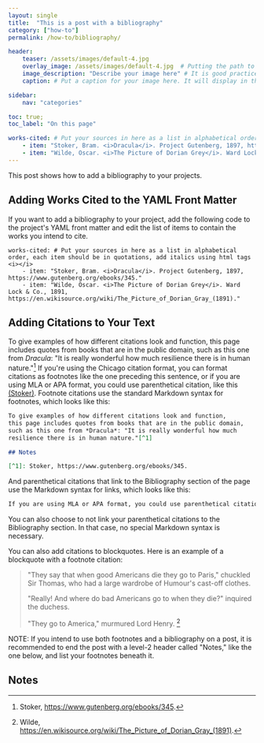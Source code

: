 ```yaml
---
layout: single
title:  "This is a post with a bibliography"
category: ["how-to"]
permalink: /how-to/bibliography/

header:
    teaser: /assets/images/default-4.jpg
    overlay_image: /assets/images/default-4.jpg  # Putting the path to an image here will replace the header image.
    image_description: "Describe your image here" # It is good practice to include an image desription as alt text.
    caption: # Put a caption for your image here. It will display in the bottom right corner of the image.

sidebar:
    nav: "categories"

toc: true;
toc_label: "On this page"

works-cited: # Put your sources in here as a list in alphabetical order, each item should be in quotations, add italics using html tags <i></i>
    - item: "Stoker, Bram. <i>Dracula</i>. Project Gutenberg, 1897, https://www.gutenberg.org/ebooks/345."
    - item: "Wilde, Oscar. <i>The Picture of Dorian Grey</i>. Ward Lock & Co., 1891, https://en.wikisource.org/wiki/The_Picture_of_Dorian_Gray_(1891)."
---
```


This post shows how to add a bibliography to your projects.

## Adding Works Cited to the YAML Front Matter
If you want to add a bibliography to your project, add the following code to the project's YAML front matter and edit the list of items to contain the works you intend to cite. 
```
works-cited: # Put your sources in here as a list in alphabetical order, each item should be in quotations, add italics using html tags <i></i>
    - item: "Stoker, Bram. <i>Dracula</i>. Project Gutenberg, 1897, https://www.gutenberg.org/ebooks/345."
    - item: "Wilde, Oscar. <i>The Picture of Dorian Grey</i>. Ward Lock & Co., 1891, https://en.wikisource.org/wiki/The_Picture_of_Dorian_Gray_(1891)."
```

## Adding Citations to Your Text

To give examples of how different citations look and function, this page includes quotes from books that are in the public domain, such as this one from *Dracula*: "It is really wonderful how much resilience there is in human nature."[^1] If you're using the Chicago citation format, you can format citations as footnotes like the one preceding this sentence, or if you are using MLA or APA format, you could use parenthetical citation, like this [(Stoker)](#bibliography). Footnote citations use the standard Markdown syntax for footnotes, which looks like this:
```markdown
To give examples of how different citations look and function, 
this page includes quotes from books that are in the public domain, 
such as this one from *Dracula*: "It is really wonderful how much 
resilience there is in human nature."[^1]

## Notes

[^1]: Stoker, https://www.gutenberg.org/ebooks/345.
```

And parenthetical citations that link to the Bibliography section of the page use the Markdown syntax for links, which looks like this:
```markdown
If you are using MLA or APA format, you could use parenthetical citation, like this [(Stoker)](#bibliography).
```
You can also choose to not link your parenthetical citations to the Bibliography section. In that case, no special Markdown syntax is necessary.

You can also add citations to blockquotes. Here is an example of a blockquote with a footnote citation:

> "They say that when good Americans die they go to Paris," chuckled Sir Thomas, who had a large wardrobe of Humour's cast-off clothes.
> 
> "Really! And where do bad Americans go to when they die?" inquired the duchess.
> 
> "They go to America," murmured Lord Henry. [^2]

NOTE: If you intend to use both footnotes and a bibliography on a post, it is recommended to end the post with a level-2 header called "Notes," like the one below, and list your footnotes beneath it.

## Notes

[^1]: Stoker, https://www.gutenberg.org/ebooks/345.
[^2]: Wilde, https://en.wikisource.org/wiki/The_Picture_of_Dorian_Gray_(1891).